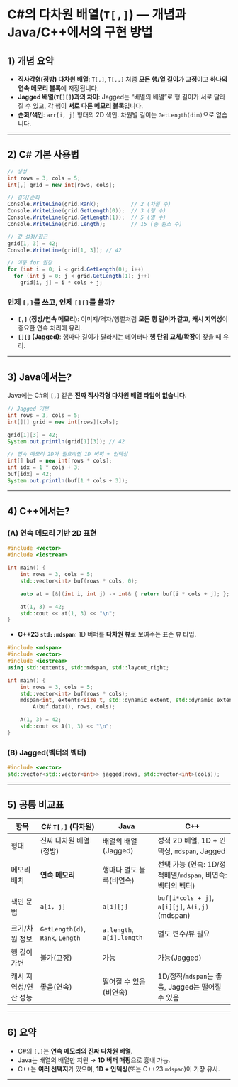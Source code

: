 # C#의 다차원 배열(`T[,]`) — 개념과 Java/C++에서의 구현 방법

## 1) 개념 요약
- **직사각형(정방) 다차원 배열**: `T[,]`, `T[,,]` 처럼 **모든 행/열 길이가 고정**이고 **하나의 연속 메모리 블록**에 저장됩니다.
- **Jagged 배열(`T[][]`)과의 차이**: Jagged는 “배열의 배열”로 행 길이가 서로 달라질 수 있고, 각 행이 **서로 다른 메모리 블록**입니다.
- **순회/색인**: `arr[i, j]` 형태의 2D 색인. 차원별 길이는 `GetLength(dim)`으로 얻습니다.

---

## 2) C# 기본 사용법

```csharp
// 생성
int rows = 3, cols = 5;
int[,] grid = new int[rows, cols];

// 길이/순회
Console.WriteLine(grid.Rank);          // 2 (차원 수)
Console.WriteLine(grid.GetLength(0));  // 3 (행 수)
Console.WriteLine(grid.GetLength(1));  // 5 (열 수)
Console.WriteLine(grid.Length);        // 15 (총 원소 수)

// 값 설정/접근
grid[1, 3] = 42;
Console.WriteLine(grid[1, 3]); // 42

// 이중 for 권장
for (int i = 0; i < grid.GetLength(0); i++)
  for (int j = 0; j < grid.GetLength(1); j++)
    grid[i, j] = i * cols + j;
```

### 언제 `[,]`를 쓰고, 언제 `[][]`를 쓸까?
- **`[,]` (정방/연속 메모리)**: 이미지/격자/행렬처럼 **모든 행 길이가 같고**, **캐시 지역성**이 중요한 연속 처리에 유리.
- **`[][]` (Jagged)**: 행마다 길이가 달라지는 데이터나 **행 단위 교체/확장**이 잦을 때 유리.

---

## 3) Java에서는?
Java에는 C#의 `[,]` 같은 **진짜 직사각형 다차원 배열 타입이 없습니다.**

```java
// Jagged 기본
int rows = 3, cols = 5;
int[][] grid = new int[rows][cols]; 

grid[1][3] = 42;
System.out.println(grid[1][3]); // 42

// 연속 메모리 2D가 필요하면 1D 버퍼 + 인덱싱
int[] buf = new int[rows * cols];
int idx = 1 * cols + 3; 
buf[idx] = 42;
System.out.println(buf[1 * cols + 3]);
```

---

## 4) C++에서는?

### (A) 연속 메모리 기반 2D 표현
```cpp
#include <vector>
#include <iostream>

int main() {
    int rows = 3, cols = 5;
    std::vector<int> buf(rows * cols, 0);

    auto at = [&](int i, int j) -> int& { return buf[i * cols + j]; };

    at(1, 3) = 42;
    std::cout << at(1, 3) << "\n"; 
}
```

- **C++23 `std::mdspan`**: 1D 버퍼를 **다차원 뷰**로 보여주는 표준 뷰 타입.
```cpp
#include <mdspan>
#include <vector>
#include <iostream>
using std::extents, std::mdspan, std::layout_right;

int main() {
    int rows = 3, cols = 5;
    std::vector<int> buf(rows * cols);
    mdspan<int, extents<size_t, std::dynamic_extent, std::dynamic_extent>, layout_right>
        A(buf.data(), rows, cols);

    A(1, 3) = 42;
    std::cout << A(1, 3) << "\n"; 
}
```

### (B) Jagged(벡터의 벡터)
```cpp
#include <vector>
std::vector<std::vector<int>> jagged(rows, std::vector<int>(cols));
```

---

## 5) 공통 비교표

| 항목                   | C# `T[,]` (다차원)                 | Java                        | C++                                   |
|------------------------|------------------------------------|-----------------------------|----------------------------------------|
| 형태                   | 진짜 다차원 배열(정방)             | 배열의 배열(Jagged)         | 정적 2D 배열, 1D + 인덱싱, `mdspan`, Jagged |
| 메모리 배치            | **연속 메모리**                     | 행마다 별도 블록(비연속)    | 선택 가능 (연속: 1D/정적배열/`mdspan`, 비연속: 벡터의 벡터) |
| 색인 문법              | `a[i, j]`                           | `a[i][j]`                   | `buf[i*cols + j]`, `a[i][j]`, `A(i,j)`(mdspan) |
| 크기/차원 정보         | `GetLength(d)`, `Rank`, `Length`    | `a.length`, `a[i].length`   | 별도 변수/뷰 필요 |
| 행 길이 가변           | 불가(고정)                          | 가능                         | 가능(Jagged)                           |
| 캐시 지역성/연산 성능  | 좋음(연속)                          | 떨어질 수 있음(비연속)       | 1D/정적/`mdspan`는 좋음, Jagged는 떨어질 수 있음 |

---

## 6) 요약
- C#의 `[,]`는 **연속 메모리의 진짜 다차원 배열**.
- Java는 배열의 배열만 지원 → **1D 버퍼 매핑**으로 흉내 가능.
- C++는 **여러 선택지**가 있으며, **1D + 인덱싱**(또는 C++23 `mdspan`)이 가장 유사.
---

